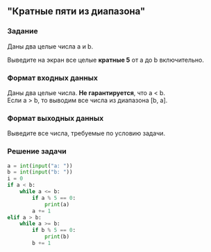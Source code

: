## "Кратные пяти из диапазона"

### Задание

Даны два целые числа a и b.

Выведите на экран все целые **кратные 5** от a до b включительно.

### Формат входных данных

Даны два целые числа. **Не гарантируется**, что a < b. \
Если a > b, то выводим все числа из диапазона [b, a].

### Формат выходных данных

Выведите все числа, требуемые по условию задачи.

### Решение задачи

```python
a = int(input("a: "))
b = int(input("b: "))
i = 0
if a < b:
    while a <= b:
        if a % 5 == 0:
            print(a)
        a += 1
elif a > b:
    while a >= b:
        if b % 5 == 0:
            print(b)
        b += 1

```
